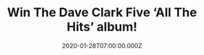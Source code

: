 ---
campaign-uuid: "c-ee22c861-4b1e-44af-9c1a-3fefe2fc5127"
type: "Competition"
category: "Music"
date: "2020-01-28T07:00:00.000Z"
end-date: "2020-02-28T23:59:00.000Z"
disable-form: false
is_promoted: false
has_entry_page: true
title: "Win The Dave Clark Five ‘All The Hits’ album!"
competition-description: "<p>The Dave Clark Five’s own unique brand of music sold\
  \ in excess of one hundred million records during their career. “All The Hits” is\
  \ the definitive collection of their biggest selling tracks including “Glad All\
  \ Over”, “Bits & Pieces” and “Do You Love Me”. We are giving you the chance of wining\
  \ this amazing cd.</p>\n<p>Click below for a chance to win.</p>\n"
hero-header: "Win The Dave Clark Five ‘All The Hits’ album!"
terms-confirmation: "N/A"
banner-img: "https://assets.expresslyapp.com/asset-48dbccff-8299-4c11-8265-075f63668499.jpg"
logo-left-href: "http://club.expressly.io"
logo-left-image: "https://assets.expresslyapp.com/asset-f2244779-9967-4f0b-93f8-c09093363ca7.jpg"
logo-left-title: "Expressly Club"
bg-image-hero: "https://assets.expresslyapp.com/asset-046e9e35-e389-4308-8f47-8be1c31618b1.jpg"
bg-image-first: "https://assets.expresslyapp.com/asset-fc5cfe26-7ace-4cb5-941d-229c669721c4.jpg"
section1-content: "<p>This new UK release will be available in a 1CD Digipack with\
  \ 32 page booklet and 2LP Gatefold Sleeve on 180g Black LP featuring fully remastered\
  \ audio, including all of the biggest DC5 hits in the UK. It will also be available\
  \ digitally for purchase and streaming.\_</p>\n<p>The Dave Clark Five were the first\
  \ English group to tour the United States, spearheading the British Invasion. During\
  \ their first two years in the US they scored no less than fifteen consecutive Top\
  \ Twenty hits, more than anyone except The Beatles. They took the world by storm\
  \ and helped change the rock scene, blasting hit after hit over the world’s radio\
  \ airwaves.</p>\n<p>Enter below and it could be yours!</p>\n"
entry-title: "Win The Dave Clark Five ‘All The Hits’ album!"
entry-content: "<p>Enter the draw to win The Dave Clark Five ‘All The Hits’ album\
  \ by completing the form below before 23:59 on the 28th of February 2019.</p>\n"
has-winner: false
prize-description: "The Dave Clark Five ‘All The Hits’ album!"
special-conditions: "Multiple entries are allowed up to one every day.\r\n\r\nThis\
  \ competition is also available on: https://aaa.nme.com/competitions/dave-clark-five-all-the-hits"
country-restrictions:
- "GB"
---
